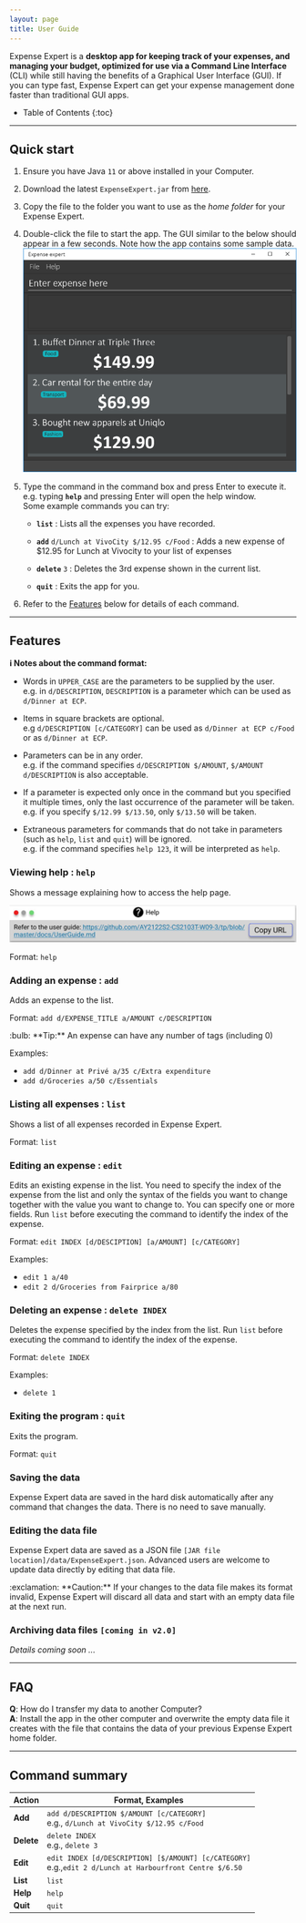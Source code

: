 ```yaml
---
layout: page
title: User Guide
---
```


Expense Expert is a **desktop app for keeping track of your expenses, and managing your budget, optimized for use via a Command Line Interface** (CLI) while still having the benefits of a Graphical User Interface (GUI). If you can type fast, Expense Expert can get your expense management done faster than traditional GUI apps.

- Table of Contents
  {:toc}

---

## Quick start

1. Ensure you have Java `11` or above installed in your Computer.

1. Download the latest `ExpenseExpert.jar` from [here](https://github.com/AY2122S2-CS2103T-W09-3/tp/releases).

1. Copy the file to the folder you want to use as the _home folder_ for your Expense Expert.

1. Double-click the file to start the app. The GUI similar to the below should appear in a few seconds. Note how the app contains some sample data.<br>
   ![Ui](images/Ui.png)

1. Type the command in the command box and press Enter to execute it. e.g. typing **`help`** and pressing Enter will open the help window.<br>
   Some example commands you can try:

   - **`list`** : Lists all the expenses you have recorded.

   - **`add`** `d/Lunch at VivoCity $/12.95 c/Food` : Adds a new expense of $12.95 for Lunch at Vivocity to your list of expenses

   - **`delete`** `3` : Deletes the 3rd expense shown in the current list.

   - **`quit`** : Exits the app for you.

1. Refer to the [Features](#features) below for details of each command.

---

## Features

<div markdown="block" class="alert alert-info">

**:information_source: Notes about the command format:**<br>

- Words in `UPPER_CASE` are the parameters to be supplied by the user.<br>
  e.g. in `d/DESCRIPTION`, `DESCRIPTION` is a parameter which can be used as `d/Dinner at ECP`.

- Items in square brackets are optional.<br>
  e.g `d/DESCRIPTION [c/CATEGORY]` can be used as `d/Dinner at ECP c/Food` or as `d/Dinner at ECP`.

- Parameters can be in any order.<br>
  e.g. if the command specifies `d/DESCRIPTION $/AMOUNT`, `$/AMOUNT d/DESCRIPTION` is also acceptable.

- If a parameter is expected only once in the command but you specified it multiple times, only the last occurrence of the parameter will be taken.<br>
  e.g. if you specify `$/12.99 $/13.50`, only `$/13.50` will be taken.

- Extraneous parameters for commands that do not take in parameters (such as `help`, `list` and `quit`) will be ignored.<br>
  e.g. if the command specifies `help 123`, it will be interpreted as `help`.

</div>

### Viewing help : `help`

Shows a message explaining how to access the help page.

![Help](images/Help_Ui.png)

Format: `help`

### Adding an expense : `add`

Adds an expense to the list.

Format: `add d/EXPENSE_TITLE a/AMOUNT c/DESCRIPTION`

<div markdown="span" class="alert alert-primary">:bulb: **Tip:**
An expense can have any number of tags (including 0)
</div>

Examples:

- `add d/Dinner at Privé a/35 c/Extra expenditure`
- `add d/Groceries a/50 c/Essentials`

### Listing all expenses : `list`

Shows a list of all expenses recorded in Expense Expert.

Format: `list`

### Editing an expense : `edit`

Edits an existing expense in the list. You need to specify the index of the expense from the list and only the syntax of the fields you want to change together with the value you want to change to. You can specify one or more fields. Run `list` before executing the command to identify the index of the expense.

Format: `edit INDEX [d/DESCIPTION] [a/AMOUNT] [c/CATEGORY]`

Examples:

- `edit 1 a/40`
- `edit 2 d/Groceries from Fairprice a/80`

### Deleting an expense : `delete INDEX`

Deletes the expense specified by the index from the list. Run `list` before executing the command to identify the index of the expense.

Format: `delete INDEX`

Examples:

- `delete 1`

### Exiting the program : `quit`

Exits the program.

Format: `quit`

### Saving the data

Expense Expert data are saved in the hard disk automatically after any command that changes the data. There is no need to save manually.

### Editing the data file

Expense Expert data are saved as a JSON file `[JAR file location]/data/ExpenseExpert.json`. Advanced users are welcome to update data directly by editing that data file.

<div markdown="span" class="alert alert-warning">:exclamation: **Caution:**
If your changes to the data file makes its format invalid, Expense Expert will discard all data and start with an empty data file at the next run.
</div>

### Archiving data files `[coming in v2.0]`

_Details coming soon ..._

---

## FAQ

**Q**: How do I transfer my data to another Computer?<br>
**A**: Install the app in the other computer and overwrite the empty data file it creates with the file that contains the data of your previous Expense Expert home folder.

---

## Command summary

| Action     | Format, Examples                                                                                             |
| ---------- | ------------------------------------------------------------------------------------------------------------ |
| **Add**    | `add d/DESCRIPTION $/AMOUNT [c/CATEGORY]` <br> e.g., `d/Lunch at VivoCity $/12.95 c/Food`                    |
| **Delete** | `delete INDEX`<br> e.g., `delete 3`                                                                          |
| **Edit**   | `edit INDEX [d/DESCRIPTION] [$/AMOUNT] [c/CATEGORY]`<br> e.g.,`edit 2 d/Lunch at Harbourfront Centre $/6.50` |
| **List**   | `list`                                                                                                       |
| **Help**   | `help`                                                                                                       |
| **Quit**   | `quit`                                                                                                       |
